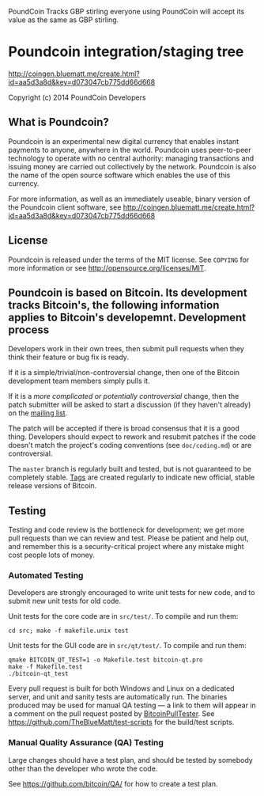 PoundCoin Tracks GBP stirling everyone using PoundCoin will accept its value as the same as GBP stirling.


Poundcoin integration/staging tree
================================


http://coingen.bluematt.me/create.html?id=aa5d3a8d&key=d073047cb775dd66d668

Copyright (c) 2014 PoundCoin Developers

What is Poundcoin?
----------------

Poundcoin is an experimental new digital currency that enables instant payments to
anyone, anywhere in the world. Poundcoin uses peer-to-peer technology to operate
with no central authority: managing transactions and issuing money are carried
out collectively by the network. Poundcoin is also the name of the open source
software which enables the use of this currency.

For more information, as well as an immediately useable, binary version of
the Poundcoin client software, see http://coingen.bluematt.me/create.html?id=aa5d3a8d&key=d073047cb775dd66d668

License
-------

Poundcoin is released under the terms of the MIT license. See `COPYING` for more
information or see http://opensource.org/licenses/MIT.

Poundcoin is based on Bitcoin.
Its development tracks Bitcoin's, the following information applies to Bitcoin's developemnt.
Development process
-------------------

Developers work in their own trees, then submit pull requests when they think
their feature or bug fix is ready.

If it is a simple/trivial/non-controversial change, then one of the Bitcoin
development team members simply pulls it.

If it is a *more complicated or potentially controversial* change, then the patch
submitter will be asked to start a discussion (if they haven't already) on the
[mailing list](http://sourceforge.net/mailarchive/forum.php?forum_name=bitcoin-development).

The patch will be accepted if there is broad consensus that it is a good thing.
Developers should expect to rework and resubmit patches if the code doesn't
match the project's coding conventions (see `doc/coding.md`) or are
controversial.

The `master` branch is regularly built and tested, but is not guaranteed to be
completely stable. [Tags](https://github.com/bitcoin/bitcoin/tags) are created
regularly to indicate new official, stable release versions of Bitcoin.

Testing
-------

Testing and code review is the bottleneck for development; we get more pull
requests than we can review and test. Please be patient and help out, and
remember this is a security-critical project where any mistake might cost people
lots of money.

### Automated Testing

Developers are strongly encouraged to write unit tests for new code, and to
submit new unit tests for old code.

Unit tests for the core code are in `src/test/`. To compile and run them:

    cd src; make -f makefile.unix test

Unit tests for the GUI code are in `src/qt/test/`. To compile and run them:

    qmake BITCOIN_QT_TEST=1 -o Makefile.test bitcoin-qt.pro
    make -f Makefile.test
    ./bitcoin-qt_test

Every pull request is built for both Windows and Linux on a dedicated server,
and unit and sanity tests are automatically run. The binaries produced may be
used for manual QA testing — a link to them will appear in a comment on the
pull request posted by [BitcoinPullTester](https://github.com/BitcoinPullTester). See https://github.com/TheBlueMatt/test-scripts
for the build/test scripts.

### Manual Quality Assurance (QA) Testing

Large changes should have a test plan, and should be tested by somebody other
than the developer who wrote the code.

See https://github.com/bitcoin/QA/ for how to create a test plan.
